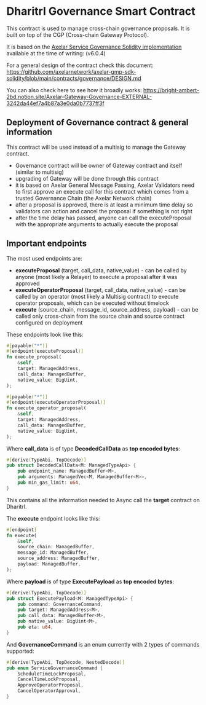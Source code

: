 # DharitrI Governance Smart Contract

This contract is used to manage cross-chain governance proposals. It is built on top of the CGP (Cross-chain Gateway Protocol).

It is based on the [Axelar Service Governance Solidity implementation](https://github.com/axelarnetwork/axelar-gmp-sdk-solidity/blob/v6.0.4/contracts/governance/AxelarServiceGovernance.sol) available at the time of writing: (v6.0.4)

For a general design of the contract check this document:
https://github.com/axelarnetwork/axelar-gmp-sdk-solidity/blob/main/contracts/governance/DESIGN.md

You can also check here to see how it broadly works:
https://bright-ambert-2bd.notion.site/Axelar-Gateway-Governance-EXTERNAL-3242da44ef7a4b87a3e0da0b7737ff3f

## Deployment of Governance contract & general information
This contract will be used instead of a multisig to manage the Gateway contract.

- Governance contract will be owner of Gateway contract and itself (similar to multisig)
- upgrading of Gateway will be done through this contract
- it is based on Axelar General Message Passing, Axelar Validators need to first approve an execute call for this contract which comes from a trusted Governance Chain (the Axelar Network chain)
- after a proposal is approved, there is at least a minimum time delay so validators can action and cancel the proposal if something is not right
- after the time delay has passed, anyone can call the executeProposal with the appropriate arguments to actually execute the proposal

## Important endpoints

The most used endpoints are:
- **executeProposal** (target, call_data, native_value) - can be called by anyone (most likely a Relayer) to execute a proposal after it was approved
- **executeOperatorProposal** (target, call_data, native_value) - can be called by an operator (most likely a Multisig contract) to execute operator proposals, which can be executed without timelock
- **execute** (source_chain, message_id, source_address, payload) - can be called only cross-chain from the source chain and source contract configured on deployment

These endpoints look like this:
```rust
#[payable("*")]
#[endpoint(executeProposal)]
fn execute_proposal(
    &self,
    target: ManagedAddress,
    call_data: ManagedBuffer,
    native_value: BigUint,
);
```

```rust
#[payable("*")]
#[endpoint(executeOperatorProposal)]
fn execute_operator_proposal(
    &self,
    target: ManagedAddress,
    call_data: ManagedBuffer,
    native_value: BigUint,
);
```

Where **call_data** is of type **DecodedCallData** as **top encoded bytes**:
```rust
#[derive(TypeAbi, TopDecode)]
pub struct DecodedCallData<M: ManagedTypeApi> {
    pub endpoint_name: ManagedBuffer<M>,
    pub arguments: ManagedVec<M, ManagedBuffer<M>>,
    pub min_gas_limit: u64,
}
```
This contains all the information needed to Async call the **target** contract on DharitrI.

The **execute** endpoint looks like this:
```rust
#[endpoint]
fn execute(
    &self,
    source_chain: ManagedBuffer,
    message_id: ManagedBuffer,
    source_address: ManagedBuffer,
    payload: ManagedBuffer,
);
```
Where **payload** is of type **ExecutePayload** as **top encoded bytes**:
```rust
#[derive(TypeAbi, TopDecode)]
pub struct ExecutePayload<M: ManagedTypeApi> {
    pub command: GovernanceCommand,
    pub target: ManagedAddress<M>,
    pub call_data: ManagedBuffer<M>,
    pub native_value: BigUint<M>,
    pub eta: u64,
}
```
And **GovernanceCommand** is an enum currently with 2 types of commands supported:
```rust
#[derive(TypeAbi, TopDecode, NestedDecode)]
pub enum ServiceGovernanceCommand {
    ScheduleTimeLockProposal,
    CancelTimeLockProposal,
    ApproveOperatorProposal,
    CancelOperatorApproval,
}
```
